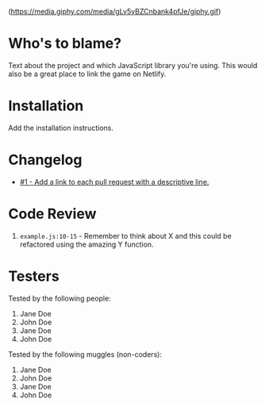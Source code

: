(https://media.giphy.com/media/gLv5vBZCnbank4pfJe/giphy.gif)

# Who's to blame?

Text about the project and which JavaScript library you're using. This would also be a great place to link the game on Netlify.

# Installation

Add the installation instructions.

# Changelog

- [#1 - Add a link to each pull request with a descriptive line.](#1)

# Code Review

1. `example.js:10-15` - Remember to think about X and this could be refactored using the amazing Y function.

# Testers

Tested by the following people:

1. Jane Doe
2. John Doe
3. Jane Doe
4. John Doe

Tested by the following muggles (non-coders):

1. Jane Doe
2. John Doe
3. Jane Doe
4. John Doe
